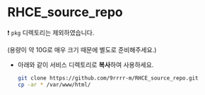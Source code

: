 # RHCE_source_repo

❗ ```pkg``` 디렉토리는 제외하였습니다.

(용량이 약 10G로 매우 크기 때문에 별도로 준비해주세요.)
- 아래와 같이 서비스 디렉토리로 **복사**하여 사용하세요.

  ```bash
  git clone https://github.com/9rrrr-m/RHCE_source_repo.git
  cp -ar * /var/www/html/
  ```
